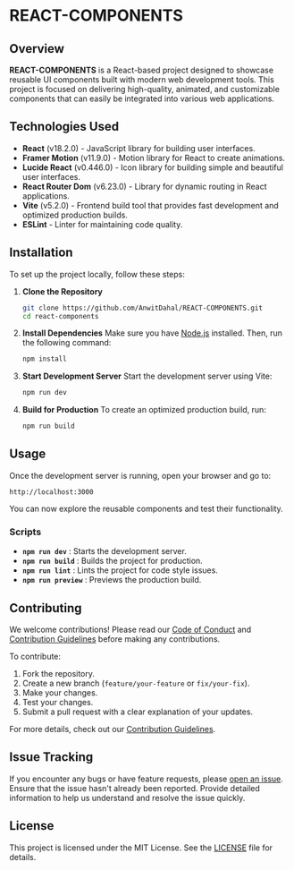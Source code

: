 # REACT-COMPONENTS

## Overview
**REACT-COMPONENTS** is a React-based project designed to showcase reusable UI components built with modern web development tools. This project is focused on delivering high-quality, animated, and customizable components that can easily be integrated into various web applications.

## Technologies Used
- **React** (v18.2.0) - JavaScript library for building user interfaces.
- **Framer Motion** (v11.9.0) - Motion library for React to create animations.
- **Lucide React** (v0.446.0) - Icon library for building simple and beautiful user interfaces.
- **React Router Dom** (v6.23.0) - Library for dynamic routing in React applications.
- **Vite** (v5.2.0) - Frontend build tool that provides fast development and optimized production builds.
- **ESLint** - Linter for maintaining code quality.

## Installation

To set up the project locally, follow these steps:

1. **Clone the Repository**
   ```bash
   git clone https://github.com/AnwitDahal/REACT-COMPONENTS.git
   cd react-components

2.  **Install Dependencies** Make sure you have [Node.js](https://nodejs.org/) installed. Then, run the following command:
    
    ```bash
    npm install
    ```
    
3.  **Start Development Server** Start the development server using Vite:
    
    ```bash
    npm run dev
    ```
    
4.  **Build for Production** To create an optimized production build, run:
    
    ```bash
    npm run build
    ```
    

Usage
-----

Once the development server is running, open your browser and go to:

```
http://localhost:3000
```

You can now explore the reusable components and test their functionality.

### Scripts

*   **`npm run dev`** : Starts the development server.
*   **`npm run build`** : Builds the project for production.
*   **`npm run lint`** : Lints the project for code style issues.
*   **`npm run preview`** : Previews the production build.

Contributing
------------

We welcome contributions! Please read our [Code of Conduct](./CODE_OF_CONDUCT.md) and [Contribution Guidelines](./CONTRIBUTING.md) before making any contributions.

To contribute:

1.  Fork the repository.
2.  Create a new branch (`feature/your-feature` or `fix/your-fix`).
3.  Make your changes.
4.  Test your changes.
5.  Submit a pull request with a clear explanation of your updates.

For more details, check out our [Contribution Guidelines](./CONTRIBUTING.md).

Issue Tracking
--------------

If you encounter any bugs or have feature requests, please [open an issue](https://github.com/AnwitDahal/REACT-COMPONENTS/issues). Ensure that the issue hasn't already been reported. Provide detailed information to help us understand and resolve the issue quickly.

License
-------

This project is licensed under the MIT License. See the [LICENSE](./LICENSE) file for details.
